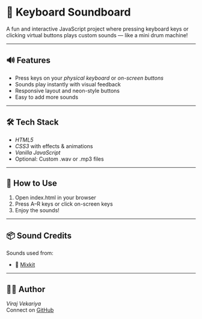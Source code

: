 # 🎹 Keyboard Soundboard

A fun and interactive JavaScript project where pressing keyboard keys or clicking virtual buttons plays custom sounds — like a mini drum machine!

---

## 🔊 Features

- Press keys on your *physical keyboard* or *on-screen buttons*
- Sounds play instantly with visual feedback
- Responsive layout and neon-style buttons
- Easy to add more sounds

---

## 🛠 Tech Stack

- *HTML5*
- *CSS3* with effects & animations
- *Vanilla JavaScript*
- Optional: Custom .wav or .mp3 files

---

## 🚀 How to Use

1. Open index.html in your browser
2. Press A–R keys or click on-screen keys
3. Enjoy the sounds!

---

## 📦 Sound Credits

Sounds used from:

- 🎵 [Mixkit](https://mixkit.co/)

---

## 🧑‍💻 Author

*Viraj Vekariya*  
Connect on [GitHub](https://github.com/Viraj09)
